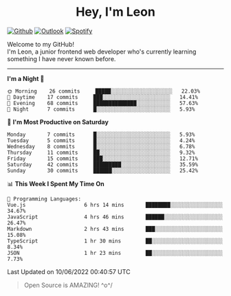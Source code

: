 <h1 align="center">Hey, I'm Leon</h1>

[![Github](https://img.shields.io/badge/-Github-000?style=flat&logo=Github&logoColor=white)](https://github.com/ooohmydawn)
[![Outlook](https://img.shields.io/badge/-Outlook-0078D4?style=flat&logo=Microsoft-Outlook&logoColor=white)](mailto:ooohmydawn@hotmail.com)
[![Spotify](https://img.shields.io/badge/-Spotify-1DB954?style=flat&logo=Spotify&logoColor=white)](https://open.spotify.com/user/tkf5c7q582tnbk7v0t9d3fsqq)
&nbsp;

Welcome to my GitHub! <br/>
I'm Leon, a junior frontend web developer who's currently learning something I have never known before.

***

<!--START_SECTION:waka-->
**I'm a Night 🦉** 

```text
🌞 Morning    26 commits     █████░░░░░░░░░░░░░░░░░░░░   22.03% 
🌆 Daytime    17 commits     ███░░░░░░░░░░░░░░░░░░░░░░   14.41% 
🌃 Evening    68 commits     ██████████████░░░░░░░░░░░   57.63% 
🌙 Night      7 commits      █░░░░░░░░░░░░░░░░░░░░░░░░   5.93%

```
📅 **I'm Most Productive on Saturday** 

```text
Monday       7 commits      █░░░░░░░░░░░░░░░░░░░░░░░░   5.93% 
Tuesday      5 commits      █░░░░░░░░░░░░░░░░░░░░░░░░   4.24% 
Wednesday    8 commits      █░░░░░░░░░░░░░░░░░░░░░░░░   6.78% 
Thursday     11 commits     ██░░░░░░░░░░░░░░░░░░░░░░░   9.32% 
Friday       15 commits     ███░░░░░░░░░░░░░░░░░░░░░░   12.71% 
Saturday     42 commits     █████████░░░░░░░░░░░░░░░░   35.59% 
Sunday       30 commits     ██████░░░░░░░░░░░░░░░░░░░   25.42%

```


📊 **This Week I Spent My Time On** 

```text
💬 Programming Languages: 
Vue.js                   6 hrs 14 mins       ████████░░░░░░░░░░░░░░░░░   34.67% 
JavaScript               4 hrs 46 mins       ██████░░░░░░░░░░░░░░░░░░░   26.47% 
Markdown                 2 hrs 43 mins       ███░░░░░░░░░░░░░░░░░░░░░░   15.08% 
TypeScript               1 hr 30 mins        ██░░░░░░░░░░░░░░░░░░░░░░░   8.34% 
JSON                     1 hr 23 mins        ██░░░░░░░░░░░░░░░░░░░░░░░   7.73%

```


 Last Updated on 10/06/2022 00:40:57 UTC
<!--END_SECTION:waka-->


> Open Source is AMAZING! \^o^/
